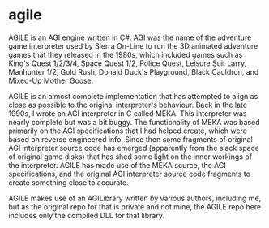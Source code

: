 # agile
AGILE is an AGI engine written in C#. AGI was the name of the adventure game interpreter used by Sierra On-Line to run the 3D animated adventure games that they released in the 1980s, which included games such as King's Quest 1/2/3/4, Space Quest 1/2, Police Quest, Leisure Suit Larry, Manhunter 1/2, Gold Rush, Donald Duck's Playground, Black Cauldron, and Mixed-Up Mother Goose.

AGILE is an almost complete implementation that has attempted to align as close as possible to the original interpreter's behaviour. Back in the late 1990s, I wrote an AGI interpreter in C called MEKA. This interpreter was nearly complete but was a bit buggy. The functionality of MEKA was based primarily on the AGI specifications that I had helped create, which were based on reverse engineered info. Since then some fragments of original AGI interpreter source code has emerged (apparently from the slack space of original game disks) that has shed some light on the inner workings of the interpreter. AGILE has made use of the MEKA source, the AGI specifications, and the original AGI interpreter source code fragments to create something close to accurate.

AGILE makes use of an AGILibrary written by various authors, including me, but as the original repo for that is private and not mine, the AGILE repo here includes only the compiled DLL for that library.
